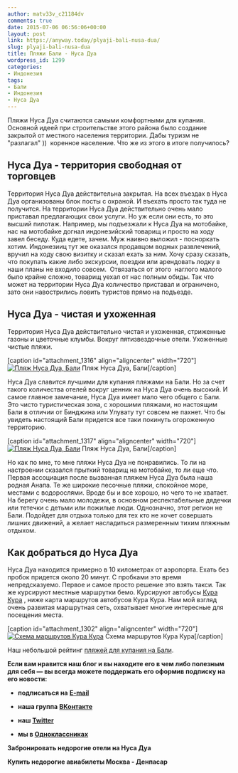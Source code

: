 ```yaml
---
author: matv33v_c21184dv
comments: true
date: 2015-07-06 06:56:06+00:00
layout: post
link: https://anyway.today/plyaji-bali-nusa-dua/
slug: plyaji-bali-nusa-dua
title: Пляжи Бали - Нуса Дуа
wordpress_id: 1299
categories:
- Индонезия
tags:
- Бали
- Индонезия
- Нуса Дуа
---
```


Пляжи Нуса Дуа считаются самыми комфортными для купания. Основной идеей при строительстве этого района было создание закрытой от местного населения территории. Дабы туризм не "разлагал" ))  коренное население. Что же из этого в итоге получилось?




<!-- more -->





## Нуса Дуа - территория свободная от торговцев




Территория Нуса Дуа действительна закрытая. На всех въездах в Нуса Дуа организованы блок посты с охраной. И въехать просто так туда не получится. На территории Нуса Дуа действительно очень мало приставал предлагающих свои услуги. Но уж если они есть, то это высший пилотаж. Например, мы подъезжали к Нуса Дуа на мотобайке, нас на мотобайке догнал индонезийский товарищ и просто на ходу завел беседу. Куда едете, зачем. Муж наивно выложил - посноркать хотим. Индонезииц тут же оказался продавцом водных развлечений, вручил на ходу свою визитку и сказал ехать за ним. Хочу сразу сказать, что покупать какие либо экскурсии, поездки или арендовать лодку в наши планы не входило совсем.  Отвязаться от этого  наглого малого было крайне сложно, товарищ уехал от нас полным обиды. Так что может на территории Нуса Дуа количество приставал и ограничено, зато они навострились ловить туристов прямо на подъезде.





## Нуса Дуа - чистая и ухоженная




Территория Нуса Дуа действительно чистая и ухоженная, стриженные газоны и цветочные клумбы. Вокруг пятизвездочные отели. Ухоженные чистые пляжи.




[caption id="attachment_1316" align="aligncenter" width="720"][![Пляж Нуса Дуа, Бали](http://anyway.today/wp-content/uploads/2015/07/IMG_0094.jpg)](http://anyway.today/wp-content/uploads/2015/07/IMG_0094.jpg) Пляж Нуса Дуа, Бали[/caption]


Нуса Дуа славится лучшими для купания пляжами на Бали. Но за счет такого количества отелей вокруг ценник на Нуса Дуа очень высокий. И самое главное замечание, Нуса Дуа имеет мало чего общего с Бали. Это чисто туристическая зона, с хорошими пляжами, но настоящим Бали в отличии от Бинджина или Улувату тут совсем не пахнет. Что бы увидеть настоящий Бали придется все таки покинуть огороженную территорию.




[caption id="attachment_1317" align="aligncenter" width="720"][![Пляж Нуса Дуа, Бали](http://anyway.today/wp-content/uploads/2015/07/IMG_0095.jpg)](http://anyway.today/wp-content/uploads/2015/07/IMG_0095.jpg) Пляж Нуса Дуа, Бали[/caption]


Но как по мне, то мне пляжи Нуса Дуа не понравились. То ли на настроении сказался прыткий товарищ на мотобайке, то ли еще что. Первая ассоциация после вызванная пляжем Нуса Дуа была наша родная Анапа. Те же широкие песочные пляжи, спокойное море, местами с водорослями. Вроде бы и все хорошо, но чего то не хватает. На берегу очень мало молодежи, в основном респектабельные дядечки или тетечки с детьми или пожилые люди. Однозначно, этот регион не Бали. Подойдет для отдыха только для тех кто не хочет совершать лишних движений, а желает насладиться размеренным тихим пляжным отдыхом.





## **Как добраться** до Нуса Дуа




Нуса Дуа находится примерно в 10 километрах от аэропорта. Ехать без пробок придется около 20 минут. С пробками это время непредсказуемо. Первое и самое просто решение это взять такси. Так же курсируют местные маршрутки бемо. Курсируют автобусы [Кура Кура](http://ru.kura2bus.com/page/bus_lines) , ниже карта маршрутов автобусов Кура Кура. Нам мой взгляд очень развитая маршрутная сеть, охватывает многие интересные для посещения места.




[caption id="attachment_1302" align="aligncenter" width="720"][![Схема маршрутов Кура Кура](http://anyway.today/wp-content/uploads/2015/06/routemap-june-ru1.gif)](http://anyway.today/wp-content/uploads/2015/06/routemap-june-ru1.gif) Схема маршрутов Кура Кура[/caption]

Наш небольшой рейтинг [пляжей для купания на Бали](http://anyway.today/plyaji_dlya_kupaniya_na_bali/).

**Если вам нравится наш блог и вы находите его в чем либо полезным для себя — вы всегда можете поддержать его оформив подписку на его новости:**



	
  * **подписаться на** [**E-mail**](https://feedburner.google.com/fb/a/mailverify?uri=Anywaytoday&amp;loc=en_US)

	
  * **наша группа** [**ВКонтакте**](http://vk.com/public90452188)

	
  * **наш [Twitter](https://twitter.com/TodayAnyway)**

	
  * **мы в [Одноклассниках](http://ok.ru/group/54402107244544)**


**Забронировать недорогие отели на Нуса Дуа**


**Купить недорогие авиабилеты Москва - Денпасар**

